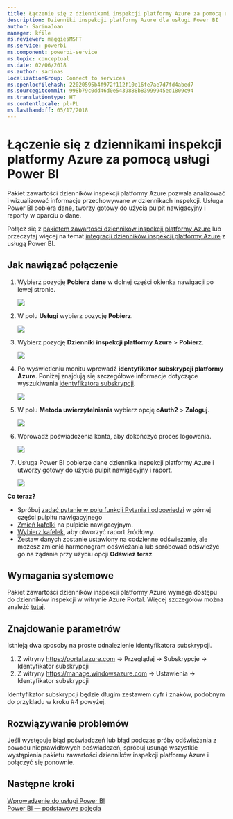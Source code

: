 ```yaml
---
title: Łączenie się z dziennikami inspekcji platformy Azure za pomocą usługi Power BI
description: Dzienniki inspekcji platformy Azure dla usługi Power BI
author: SarinaJoan
manager: kfile
ms.reviewer: maggiesMSFT
ms.service: powerbi
ms.component: powerbi-service
ms.topic: conceptual
ms.date: 02/06/2018
ms.author: sarinas
LocalizationGroup: Connect to services
ms.openlocfilehash: 22020595b4f972f112f10e16fe7ae7d7fd4abed7
ms.sourcegitcommit: 998b79c0dd46d0e5439888b83999945ed1809c94
ms.translationtype: HT
ms.contentlocale: pl-PL
ms.lasthandoff: 05/17/2018
---
```

# <a name="connect-to-azure-audit-logs-with-power-bi"></a>Łączenie się z dziennikami inspekcji platformy Azure za pomocą usługi Power BI
Pakiet zawartości dzienników inspekcji platformy Azure pozwala analizować i wizualizować informacje przechowywane w dziennikach inspekcji. Usługa Power BI pobiera dane, tworzy gotowy do użycia pulpit nawigacyjny i raporty w oparciu o dane.

Połącz się z [pakietem zawartości dzienników inspekcji platformy Azure](https://app.powerbi.com/getdata/services/azure-audit-logs) lub przeczytaj więcej na temat [integracji dzienników inspekcji platformy Azure](https://powerbi.microsoft.com/integrations/azure-audit-logs) z usługą Power BI.

## <a name="how-to-connect"></a>Jak nawiązać połączenie
1. Wybierz pozycję **Pobierz dane** w dolnej części okienka nawigacji po lewej stronie.  
   
    ![](media/service-connect-to-azure-audit-logs/getdata.png)
2. W polu **Usługi** wybierz pozycję **Pobierz**.  
   
    ![](media/service-connect-to-azure-audit-logs/services.png) 
3. Wybierz pozycję **Dzienniki inspekcji platformy Azure** > **Pobierz**.  
   
   ![](media/service-connect-to-azure-audit-logs/azureauditlogs.png)
4. Po wyświetleniu monitu wprowadź **identyfikator subskrypcji platformy Azure**. Poniżej znajdują się szczegółowe informacje dotyczące wyszukiwania [identyfikatora subskrypcji](#FindingParams).   
   
    ![](media/service-connect-to-azure-audit-logs/parameters.png)
5. W polu **Metoda uwierzytelniania** wybierz opcję **oAuth2** \> **Zaloguj**.
   
    ![](media/service-connect-to-azure-audit-logs/creds.png)
6. Wprowadź poświadczenia konta, aby dokończyć proces logowania.
   
    ![](media/service-connect-to-azure-audit-logs/login.png)
7. Usługa Power BI pobierze dane dziennika inspekcji platformy Azure i utworzy gotowy do użycia pulpit nawigacyjny i raport. 
   
    ![](media/service-connect-to-azure-audit-logs/dashboard.png)

**Co teraz?**

* Spróbuj [zadać pytanie w polu funkcji Pytania i odpowiedzi](power-bi-q-and-a.md) w górnej części pulpitu nawigacyjnego
* [Zmień kafelki](service-dashboard-edit-tile.md) na pulpicie nawigacyjnym.
* [Wybierz kafelek](service-dashboard-tiles.md), aby otworzyć raport źródłowy.
* Zestaw danych zostanie ustawiony na codzienne odświeżanie, ale możesz zmienić harmonogram odświeżania lub spróbować odświeżyć go na żądanie przy użyciu opcji **Odśwież teraz**

## <a name="system-requirements"></a>Wymagania systemowe
Pakiet zawartości dzienników inspekcji platformy Azure wymaga dostępu do dzienników inspekcji w witrynie Azure Portal. Więcej szczegółów można znaleźć [tutaj](https://azure.microsoft.com/documentation/articles/insights-debugging-with-events/).

<a name="FindingParams"></a>

## <a name="finding-parameters"></a>Znajdowanie parametrów
Istnieją dwa sposoby na proste odnalezienie identyfikatora subskrypcji.

1. Z witryny https://portal.azure.com -&gt; Przeglądaj -&gt; Subskrypcje -&gt; Identyfikator subskrypcji
2. Z witryny https://manage.windowsazure.com -&gt; Ustawienia -&gt; Identyfikator subskrypcji

Identyfikator subskrypcji będzie długim zestawem cyfr i znaków, podobnym do przykładu w kroku \#4 powyżej. 

## <a name="troubleshooting"></a>Rozwiązywanie problemów
Jeśli występuje błąd poświadczeń lub błąd podczas próby odświeżania z powodu nieprawidłowych poświadczeń, spróbuj usunąć wszystkie wystąpienia pakietu zawartości dzienników inspekcji platformy Azure i połączyć się ponownie.

## <a name="next-steps"></a>Następne kroki
[Wprowadzenie do usługi Power BI](service-get-started.md)  
[Power BI — podstawowe pojęcia](service-basic-concepts.md)  

